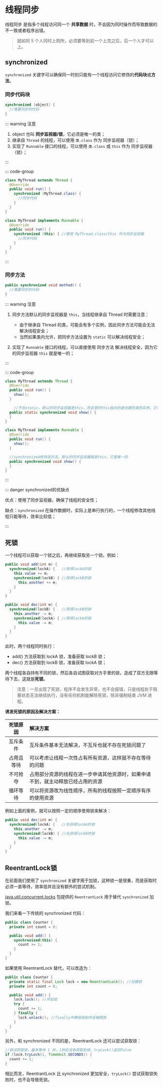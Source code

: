# 线程同步

线程同步 是指多个线程访问同一个 **共享数据** 时，不会因为同时操作而导致数据的不一致或者程序出错。

> 就如同 5 个人同时上厕所，必须要等到前一个上完之后，后一个人才可以上。



## synchronized

`synchronized` 关键字可以确保同一时刻只能有一个线程访问它修饰的**代码块**或**方法**。



### 同步代码块

```java
synchronized (object) {
  //需要同步的代码
}
```

::: warning 注意

1. object 也叫 **同步监视器/锁**，它必须是唯一的类；
2. 继承自 `Thread` 的线程，可以使用 `类.class` 作为 同步监视器（锁）；
3. 实现了 `Runnable` 接口的线程，可以使用 `类.class` 或 `this` 作为 同步监视器（锁）；

:::

::: code-group

```java [继承Thread类] {4}
class MyThread extends Thread {
  @Override
  public void run() {
    synchronized (MyThread.class) {
      //同步代码
    }
  }
}
```

```java [实现Runnable接口] {4}
class MyThread implements Runnable {
  @Override
  public void run() {
    synchronized (this) { //使用 MyThread.class/this 作为同步监视器
      //同步代码
    }
  }
}
```

:::



### 同步方法

```java
public synchronized void method() {
  //需要同步的代码
}
```

::: warning 注意

1. 同步方法默认的同步监视器是 `this`，当线程继承自 Thread 时需要注意：
   - 由于继承自 Thread 的类，可能会有多个实例，因此同步方法可能会无法解决线程安全；
   - 当然如果类内允许，把同步方法设置为 `static` 可以解决线程安全；

2. 实现了 `Runnable` 接口的线程，可以直接使用 同步方法 解决线程安全，因为它的同步监视器 `this` 就是唯一的；

:::

::: code-group

```java [继承Thread类] {1,8}
class MyThread extends Thread {
  @Override
  public void run() {
    show();
  }

 	//不加static，默认的同步监视器是this，而这里的this指向的是创建的类的实例，它可能不唯一
  public static synchronized void show() {
  }
}
```

```java [实现Runnable接口] {1,8}
class MyThread implements Runnable {
  @Override
  public void run() {
    show();
  }

  //synchronized修饰该方法，默认的同步监视器就是this，它是唯一的
  public synchronized void show() {
  }
}
```

:::

::: danger synchronized的优缺点

优点：使用了同步监视器，确保了线程的安全性；

缺点：`synchronized` 在操作数据时，实际上是串行执行的，一个线程修改其他线程只能等待，效率比较低；

:::



## 死锁

一个线程可以获取一个锁之后，再继续获取另一个锁。例如：

```java
public void add(int m) {
  synchronized(lockA) {   //获得lockA的锁
    this.value += m;
    synchronized(lockB) { //获得lockB的锁
      this.another += m;
    }
  }
}

public void dec(int m) {
  synchronized(lockB) {   //获得lockB的锁
    this.another -= m;
    synchronized(lockA) { //获得lockA的锁
      this.value -= m;
    }
  }
}
```

此时，两个线程同时执行：

- add() 方法获取到 lockA 锁，准备获取 lockB 锁；
- dec() 方法获取到 lockB 锁，准备获取 lockA 锁；

两个线程各自持有不同的锁，然后各自试图获取对方手里的锁，造成了双方无限等待下去，这就是**死锁**。

>注意：一旦出现了死锁，程序不会发生异常，也不会报错，只是线程处于阻塞状态无法继续执行，没有任何机制能解除死锁，除非强制结束 JVM 进程。



**诱发死锁的原因及解决方案：**

|  死锁原因  | 解决方案                                                     |
| :--------: | :----------------------------------------------------------- |
|  互斥条件  | 互斥条件基本无法解决，不互斥也就不存在死锁问题了             |
| 占用且等待 | 可以考虑让线程一次性占有所有资源，这样就不存在等待的问题     |
|  不可抢夺  | 占用部分资源的线程在进一步申请其他资源时，如果申请不到，就主动释放已经占用的资源 |
|  循环等待  | 可以将资源改为线性顺序，所有的线程按照一定顺序有序的使用资源 |

例如上面的案例，就可以按照一定的顺序使用锁来解决：

```java
public void dec(int m) {
  synchronized(lockA) {   //先获得lockA的锁
    this.another -= m;
    synchronized(lockB) { //先获得lockB的锁
      this.value -= m;
    }
  }
}
```



## ReentrantLock锁

在前面我们使用了 `synchronized` 关键字用于加锁，这种锁一是很重，而是获取时必须一直等待，效率低并且没有额外的尝试机制。

[java.util.concurrent.locks](https://doc.qzxdp.cn/jdk/20/zh/api/java.base/java/util/concurrent/locks/Lock.html) 包提供的 `ReentrantLock` 用于替代 `synchronized` 加锁。

我们来看一下传统的 synchronized 代码：

```java
public class Counter {
  private int count = 0;

  public void add() {
    synchronized(this) {
      count += 1;
    }
  }
}
```

如果使用 ReentrantLock 替代，可以改造为：

```java {2,6,10}
public class Counter {
  private static final Lock lock = new ReentrantLock(); //创建锁
  private int count = 0;

  public void add() {
    lock.lock(); //开启锁
    try {
      count += 1;
    } finally {
      lock.unlock(); //finally中确保锁始终会被释放
    }
  }
}
```



另外，和 synchronized 不同的是，ReentrantLock 还可以尝试获取锁：

```java
//尝试获取锁，最多等待 1 秒，1秒后没有获取到锁，tryLock()返回false
if (lock.tryLock(1, TimeUnit.SECONDS)) {
  count += 1;
}
```

相比而言，ReentrantLock 比 synchronized 更加安全，`tryLock()` 尝试获取锁失败时，也不会导致死锁。

